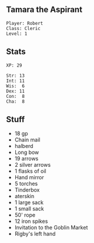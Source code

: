 
## Tamara the Aspirant

    Player: Robert
    Class: Cleric
    Level: 1

## Stats

    XP: 29

    Str: 13
    Int: 11
    Wis:  6
    Dex: 11
    Con:  8
    Cha:  8

## Stuff

* 18 gp
* Chain mail
* halberd
* Long bow
* 19 arrows
* 2 silver arrows
* 1 flasks of oil
* Hand mirror
* 5 torches
* Tinderbox
* aterskin
* 1 large sack
* 1 small sack
* 50' rope
* 12 iron spikes
* Invitation to the Goblin Market
* Rigby's left hand
